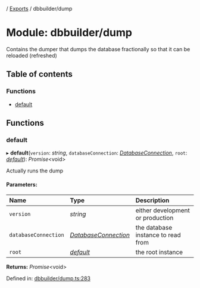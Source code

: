 [](../README.md) / [Exports](../modules.md) / dbbuilder/dump

# Module: dbbuilder/dump

Contains the dumper that dumps the database fractionally so that
it can be reloaded (refreshed)

## Table of contents

### Functions

- [default](dbbuilder_dump.md#default)

## Functions

### default

▸ **default**(`version`: *string*, `databaseConnection`: [*DatabaseConnection*](../classes/database.databaseconnection.md), `root`: [*default*](../classes/base_root.default.md)): *Promise*<void\>

Actually runs the dump

#### Parameters:

Name | Type | Description |
:------ | :------ | :------ |
`version` | *string* | either development or production   |
`databaseConnection` | [*DatabaseConnection*](../classes/database.databaseconnection.md) | the database instance to read from   |
`root` | [*default*](../classes/base_root.default.md) | the root instance    |

**Returns:** *Promise*<void\>

Defined in: [dbbuilder/dump.ts:283](https://github.com/onzag/itemize/blob/0e9b128c/dbbuilder/dump.ts#L283)
